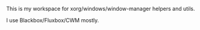 This is my workspace for xorg/windows/window-manager 
helpers and utils.

I use Blackbox/Fluxbox/CWM mostly.

